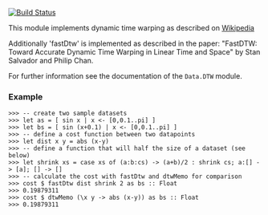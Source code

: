 [![Build Status](https://travis-ci.org/fhaust/dtw.svg)](https://travis-ci.org/fhaust/dtw)

This module implements dynamic time warping as described on [Wikipedia](http://en.wikipedia.org/w/index.php?title=Dynamic_time_warping&oldid=643501828)

Additionally 'fastDtw' is implemented as described in the paper:
"FastDTW: Toward Accurate Dynamic Time Warping in Linear Time and
Space" by Stan Salvador and Philip Chan.

For further information see the documentation of the `Data.DTW` module.

### Example

    >>> -- create two sample datasets
    >>> let as = [ sin x | x <- [0,0.1..pi] ]
    >>> let bs = [ sin (x+0.1) | x <- [0,0.1..pi] ]
    >>> -- define a cost function between two datapoints
    >>> let dist x y = abs (x-y)
    >>> -- define a function that will half the size of a dataset (see below)
    >>> let shrink xs = case xs of (a:b:cs) -> (a+b)/2 : shrink cs; a:[] -> [a]; [] -> []
    >>> -- calculate the cost with fastDtw and dtwMemo for comparison
    >>> cost $ fastDtw dist shrink 2 as bs :: Float
    >>> 0.19879311
    >>> cost $ dtwMemo (\x y -> abs (x-y)) as bs :: Float
    >>> 0.19879311

